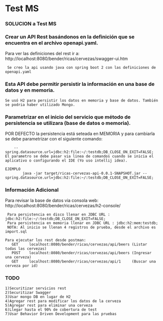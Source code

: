 # Test MS

### SOLUCION a Test MS

### Crear un API Rest basándonos en la definición que se encuentra en el archivo **openapi.yaml**.
Para ver las definiciones del rest ir a:  http://localhost:8080/bender/ricas/cervezas/swagger-ui.htm

     Se creo la api usando java con spring boot 2 con las definiciones de openapi.yaml
     

### Esta API debe permitir persistir la información en una base de datos y en memoria.
    Se usó H2 para persistir los datos en memoria y base de datos. También se podria haber utilizado Mongo.
   
###  Parametrizar en el inicio del servicio que método de persistencia se utilizara (base de datos o memoria).   
   POR DEFECTO la persistencia está seteada en MEMORIA y para cambiarla se debe parametrizar con el siguiente comando:
    
        --spring.datasource.url=jdbc:h2:file:~/:testdb;DB_CLOSE_ON_EXIT=FALSE;
    El parametro se debe pasar via linea de comandos cuando se inicia el aplicativo o configurando el IDE (Yo uso intellij idea).
    
    EJEMPLO 
            java -jar target/ricas-cervezas-api-0.0.1-SNAPSHOT.jar --spring.datasource.url=jdbc:h2:file:~/:testdb;DB_CLOSE_ON_EXIT=FALSE;
     
###  Información  Adicional
    
  Para revisar la base de datos via consola web: 
          http://localhost:8080/bender/ricas/cervezas/h2-console/
          
     Para persistencia en disco llenar en JDBC URL : jdbc:h2:file:~/:testdb;DB_CLOSE_ON_EXIT=FALSE;
     Para persistencia en memoria llenar en JDBC URL : jdbc:h2:mem:testdb;
     NOTA: Al inicio se llenan 4 registros de prueba, desde el archivo es import.sql          
    
    Para ejecutar los rest desde postman:
       GET     localhost:8080/bender/ricas/cervezas/api/beers (Listar todas las cervezas)
       POST    localhost:8080/bender/ricas/cervezas/api/beers (Ingresar una cerveza)
       GET     localhost:8080/bender/ricas/cervezas/api/1     (Buscar una cerveza por id)
    
### TODO
    1)Securitizar servicios rest
    2)Securitizar Swagger 
    3)Usar mongo DB en lugar de H2
    4)Agregar rest para modificar los datos de la cerveza
    5)Agregar rest para eliminar una cerveza
    6)Llegar hasta el 90% de cobertura de test
    7)Usar Behavior Driven Development para las pruebas      
              


  